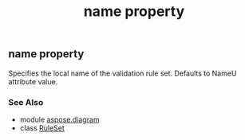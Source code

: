 ﻿---
title: name property
second_title: Aspose.Diagram for Python via .NET API References
description: 
type: docs
weight: 60
url: /python-net/aspose.diagram/ruleset/name/
is_root: false
---

## name property


Specifies the local name of the validation rule set. Defaults to NameU attribute value.

### See Also
* module [aspose.diagram](../../)
* class [RuleSet](/diagram/python-net/aspose.diagram/ruleset)
